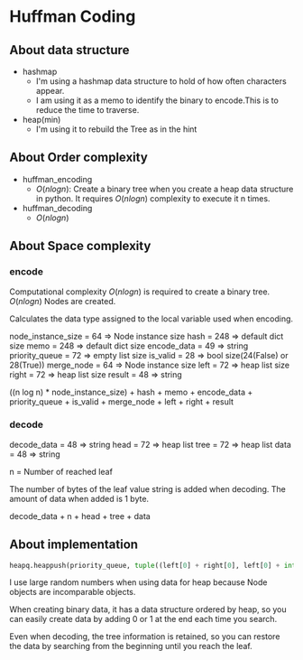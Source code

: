 # Huffman Coding

## About data structure

- hashmap
  - I'm using a hashmap data structure to hold of how often characters appear.
  - I am using it as a memo to identify the binary to encode.This is to reduce the time to traverse.
- heap(min)
  - I'm using it to rebuild the Tree as in the hint

## About Order complexity

- huffman_encoding
  - $O(n log n)$: Create a binary tree when you create a heap data structure in python. It requires $O(nlogn)$ complexity to execute it n times.
- huffman_decoding
  - $O(n log n)$

## About Space complexity

### encode
Computational complexity $O(n log n)$ is required to create a binary tree.
$O(n log n)$ Nodes are created.

Calculates the data type assigned to the local variable used when encoding.

node_instance_size = 64 => Node instance size
hash = 248 => default dict size
memo = 248 => default dict size
encode_data = 49 => string
priority_queue = 72 => empty list size
is_valid = 28 => bool size(24(False) or 28(True))
merge_node = 64 => Node instance size
left = 72 => heap list size
right = 72 => heap list size
result = 48 => string

((n log n) * node_instance_size) + hash + memo + encode_data + priority_queue + is_valid + merge_node + left + right + result

### decode

decode_data = 48 => string
head = 72 => heap list
tree = 72 => heap list
data = 48 => string

n = Number of reached leaf

The number of bytes of the leaf value string is added when decoding.
The amount of data when added is 1 byte.

decode_data + n + head + tree + data

## About implementation

```py
heapq.heappush(priority_queue, tuple((left[0] + right[0], left[0] + int(random.random() * 1000), merge_node)))
```
I use large random numbers when using data for heap because Node objects are incomparable objects.

When creating binary data, it has a data structure ordered by heap, so you can easily create data by adding 0 or 1 at the end each time you search.

Even when decoding, the tree information is retained, so you can restore the data by searching from the beginning until you reach the leaf.